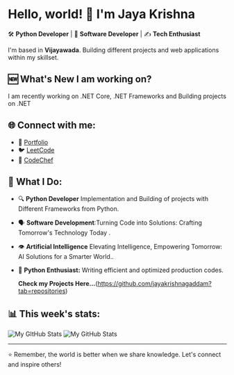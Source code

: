 # Hello, world! 👋 I'm Jaya Krishna

🛠 **Python Developer** | 🎤 **Software Developer** | ✍️ **Tech Enthusiast**

I'm based in **Vijayawada**. Building different projects and web applications within my skillset.

## :new: What's New I am working on?

I am recently working on .NET Core, .NET Frameworks and Building projects on .NET
## 🌐 Connect with me:
- :man: [Portfolio](https://jayakrishnaprofile.onrender.com)
- 🐦 [LeetCode](https://leetcode.com/jayakrishna_fyi/)
- 📝 [CodeChef](https://www.codechef.com/users/thisiskrishna9)

## 🚀 What I Do:
- 🔍 **Python Developer** Implementation and Building of projects with Different Frameworks from Python.
- 🗣 **Software Development**:Turning Code into Solutions: Crafting Tomorrow's Technology Today .
- 👁 **Artificial Intelligence** Elevating Intelligence, Empowering Tomorrow: AI Solutions for a Smarter World..
- 🐍 **Python Enthusiast:** Writing efficient and optimized production codes.


  **Check my Projects Here...**(https://github.com/jayakrishnagaddam?tab=repositories)

## 📊 This week's stats:
![My GItHub Stats](<img align="left" src="https://github-readme-stats.vercel.app/api/top-langs?username=jayakrishnagaddam&show_icons=true&locale=en&layout=compact" alt="saiharish820" />
)
![My GitHub Stats](https://github-readme-stats.vercel.app/api?username=jayakrishnagaddam&count_private=true&show_icons=true&theme=radical)

---

⭐ Remember, the world is better when we share knowledge. Let's connect and inspire others!
